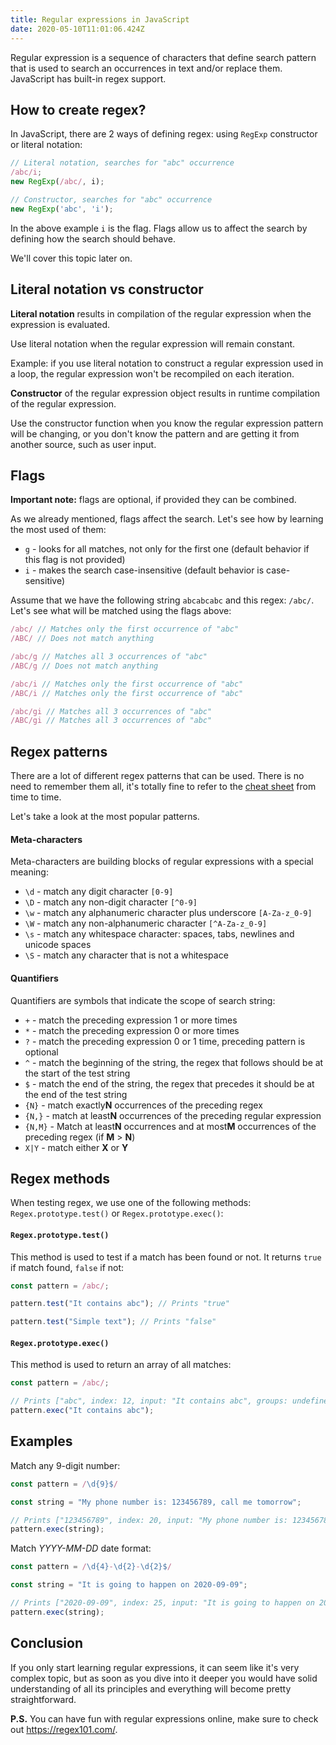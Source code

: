 ```yaml
---
title: Regular expressions in JavaScript
date: 2020-05-10T11:01:06.424Z
---
```

Regular expression is a sequence of characters that define search pattern that is used to search an occurrences in text and/or replace them. JavaScript has built-in regex support.

## How to create regex?

In JavaScript, there are 2 ways of defining regex: using `RegExp` constructor or literal notation:

```javascript
// Literal notation, searches for "abc" occurrence
/abc/i;
new RegExp(/abc/, i);

// Constructor, searches for "abc" occurrence
new RegExp('abc', 'i');
```

In the above example `i` is the flag. Flags allow us to affect the search by defining how the search should behave. 

We'll cover this topic later on.

## Literal notation vs constructor

**Literal notation** results in compilation of the regular expression when the expression is evaluated. 

Use literal notation when the regular expression will remain constant. 

Example: if you use literal notation to construct a regular expression used in a loop, the regular expression won't be recompiled on each iteration.

**Constructor** of the regular expression object results in runtime compilation of the regular expression. 

Use the constructor function when you know the regular expression pattern will be changing, or you don't know the pattern and are getting it from another source, such as user input.

## Flags

**Important note:** flags are optional, if provided they can be combined.

As we already mentioned, flags affect the search. Let's see how by learning the most used of them:

* `g` - looks for all matches, not only for the first one (default behavior if this flag is not provided)
* `i` - makes the search case-insensitive (default behavior is case-sensitive)

Assume that we have the following string `abcabcabc` and this regex: `/abc/`. Let's see what will be matched using the flags above:

```javascript
/abc/ // Matches only the first occurrence of "abc"
/ABC/ // Does not match anything

/abc/g // Matches all 3 occurrences of "abc"
/ABC/g // Does not match anything

/abc/i // Matches only the first occurrence of "abc"
/ABC/i // Matches only the first occurrence of "abc"

/abc/gi // Matches all 3 occurrences of "abc"
/ABC/gi // Matches all 3 occurrences of "abc"
```

## Regex patterns

There are a lot of different regex patterns that can be used. There is no need to remember them all, it's totally fine to refer to the [cheat sheet](https://www.keycdn.com/support/regex-cheatsheet) from time to time.

Let's take a look at the most popular patterns.

#### Meta-characters

Meta-characters are building blocks of regular expressions with a special meaning:

* `\d` - match any digit character `[0-9]`
* `\D` - match any non-digit character `[^0-9]`
* `\w` - match any alphanumeric character plus underscore `[A-Za-z_0-9]`
* `\W` - match any non-alphanumeric character `[^A-Za-z_0-9]`
* `\s` - match any whitespace character: spaces, tabs, newlines and unicode spaces
* `\S` - match any character that is not a whitespace

#### Quantifiers

Quantifiers are symbols that indicate the scope of search string:

* `+` - match the preceding expression 1 or more times
* `*` - match the preceding expression 0 or more times
* `?` - match the preceding expression 0 or 1 time, preceding pattern is optional
* `^` - match the beginning of the string, the regex that follows should be at the start of the test string
* `$` - match the end of the string, the regex that precedes it should be at the end of the test string
* `{N}` - match exactly**N** occurrences of the preceding regex
* `{N,}` - match at least**N** occurrences of the preceding regular expression
* `{N,M}` - Match at least**N** occurrences and at most**M** occurrences of the preceding regex (if **M** > **N**)
* `X|Y` - match either **X** or **Y**

## **Regex methods**

When testing regex, we use one of the following methods: `Regex.prototype.test()` or `Regex.prototype.exec()`:

#### `Regex.prototype.test()`

This method is used to test if a match has been found or not. It returns `true` if match found, `false` if not:

```javascript
const pattern = /abc/;

pattern.test("It contains abc"); // Prints "true"

pattern.test("Simple text"); // Prints "false"
```

#### `Regex.prototype.exec()`

This method is used to return an array of all matches:

```javascript
const pattern = /abc/;

// Prints ["abc", index: 12, input: "It contains abc", groups: undefined]
pattern.exec("It contains abc"); 

```

## Examples

Match any 9-digit number:

```javascript
const pattern = /\d{9}$/

const string = "My phone number is: 123456789, call me tomorrow";

// Prints ["123456789", index: 20, input: "My phone number is: 123456789",  groups: undefined]
pattern.exec(string);
```

Match *YYYY-MM-DD* date format:

```javascript
const pattern = /\d{4}-\d{2}-\d{2}$/

const string = "It is going to happen on 2020-09-09";

// Prints ["2020-09-09", index: 25, input: "It is going to happen on 2020-09-09",  groups: undefined]
pattern.exec(string);
```

## Conclusion

If you only start learning regular expressions, it can seem like it's very complex topic, but as soon as you dive into it deeper you would have solid understanding of all its principles and everything will become pretty straightforward.

**P.S.** You can have fun with regular expressions online, make sure to check out <https://regex101.com/>.